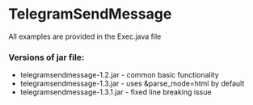 # TelegramSendMessage
All examples are provided in the Exec.java file

### Versions of jar file:
* telegramsendmessage-1.2.jar - common basic functionality
* telegramsendmessage-1.3.jar - uses &parse_mode=html by default
* telegramsendmessage-1.3.1.jar - fixed line breaking issue